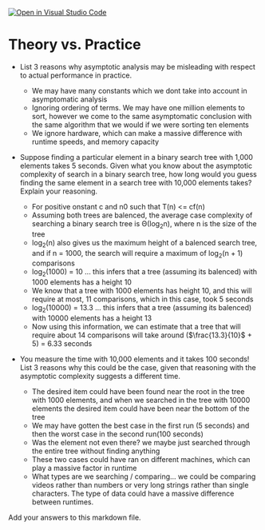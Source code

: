 [![Open in Visual Studio Code](https://classroom.github.com/assets/open-in-vscode-718a45dd9cf7e7f842a935f5ebbe5719a5e09af4491e668f4dbf3b35d5cca122.svg)](https://classroom.github.com/online_ide?assignment_repo_id=11949062&assignment_repo_type=AssignmentRepo)
# Theory vs. Practice

- List 3 reasons why asymptotic analysis may be misleading with respect to
  actual performance in practice.

  - We may have many constants which we dont take into account in asymptomatic analysis
  - Ignoring ordering of terms. We may have one million elements to sort, however we come to the same asymptomatic conclusion with the same algorithm that we would if we were sorting ten elements
  - We ignore hardware, which can make a massive difference with runtime speeds, and memory capacity 

- Suppose finding a particular element in a binary search tree with 1,000
  elements takes 5 seconds. Given what you know about the asymptotic complexity
  of search in a binary search tree, how long would you guess finding the same
  element in a search tree with 10,000 elements takes? Explain your reasoning.

  - For positive onstant c and n0 such that T(n) <= cf(n)
  - Assuming both trees are balenced, the average case complexity of searching a binary search tree is &Theta;(log<sub>2</sub>n), where n is the size of the tree
  - log<sub>2</sub>(n) also gives us the maximum height of a balenced search tree, and if n = 1000, the search will require a maximum of log<sub>2</sub>(n + 1) comparisons 
  - log<sub>2</sub>(1000) = 10 ... this infers that a tree (assuming its balenced) with 1000 elements has a height 10
  - We know that a tree with 1000 elements has height 10, and this will require at most, 11 comparisons, which in this case, took 5 seconds
  - log<sub>2</sub>(10000) = 13.3 ... this infers that a tree (assuming its balenced) with 10000 elements has a height 13
  - Now using this information, we can estimate that a tree that will require about 14 comparisons will take around ($\frac{13.3}{10}$ + 5) = 6.33 seconds

- You measure the time with 10,000 elements and it takes 100 seconds! List 3
  reasons why this could be the case, given that reasoning with the asymptotic
  complexity suggests a different time.

  - The desired item could have been found near the root in the tree with 1000 elements, and when we searched in the tree with 10000 elements the desired item could have been near the bottom of the tree
  - We may have gotten the best case in the first run (5 seconds) and then the worst case in the second run(100 seconds)
  - Was the element not even there? we maybe just searched through the entire tree without finding anything
  - These two cases could have ran on different machines, which can play a massive factor in runtime 
  - What types are we searching / comparing... we could be comparing videos rather than numbers or very long strings rather than single characters. The type of data could have a massive difference between runtimes. 

Add your answers to this markdown file.
